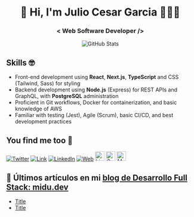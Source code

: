 <div align="center" width="200">

# 👋 Hi, I'm Julio Cesar Garcia 👨🏻‍💻

### < Web Software Developer />

![GitHub Stats](https://github-readme-stats.vercel.app/api?username=juliogarciape&show_icons=true&locale=en&theme=dark#gh-dark-mode-only)

</div>

## Skills :nerd_face:

- Front-end development using **React**, **Next.js**, **TypeScript** and CSS (Tailwind, Sass) for styling
- Backend development using **Node.js** (Express) for REST APIs and GraphQL, with **PostgreSQL** administration
- Proficient in Git workflows, Docker for containerization, and basic knowledge of AWS
- Familiar with testing (Jest), Agile (Scrum), basic CI/CD, and best development practices

## You find me too :busts_in_silhouette: 

[![Twitter](https://img.shields.io/badge/Twitter-@juliogarciape-1DA1F2?style=for-the-badge&logo=twitter&logoColor=white&labelColor=101010)](https://twitter.com/juliogarciape_)
[![Link](https://img.shields.io/badge/Links-moure.dev-39E09B?style=for-the-badge&logo=Linktree&logoColor=white&labelColor=101010)](https://mouredev.com)
[![LinkedIn](https://img.shields.io/badge/LinkedIn-Brais_Moure-0077B5?style=for-the-badge&logo=linkedin&logoColor=white&labelColor=101010)](https://www.linkedin.com/in/braismoure)
[![Web](https://img.shields.io/badge/Web-MoureDev.com-14a1f0?style=for-the-badge&logo=dev.to&logoColor=white&labelColor=101010)](https://mouredev.com)
[<img src="https://img.shields.io/badge/LinkedIn-1976D2?logo=linkedin&logoColor=white" alt="LinkedIn logo" title="LinkedIn" height="25"/>](https://www.linkedin.com/in/juliogarciape/)
[<img src="https://img.shields.io/badge/Gmail-FF4500?logo=gmail&logoColor=white" alt="Gmail logo" title="Gmail" height="25"/>](mailto:juliogarciamelgarejo@gmail.com)
[<img src="https://img.shields.io/badge/Medium-282C34?logo=medium&logoColor=white" alt="Medium logo" title="Medium" height="25"/>](https://medium.com/@juliogarciape)

<!-- (button de cv) -->

## 📝 Últimos artículos en mi [blog de Desarrollo Full Stack: midu.dev](https://midu.dev)

- [Title](https://)
- [Title](https://)
